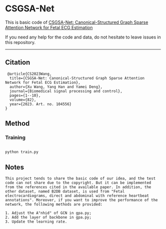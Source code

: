 # CSGSA-Net
  This is basic code of [CSGSA-Net: Canonical-Structured Graph Sparse Attention Network for Fetal ECG Estimation](https://www.sciencedirect.com/science/article/pii/S1746809422010102)
  
  If you need any help for the code and data, do not hesitate to leave issues in this repository.
****
## Citation
 
```
 @article{CS2023Wang,
  title={CSGSA-Net: Canonical-Structured Graph Sparse Attention Network for Fetal ECG Estimation},
  author={Xu Wang, Yang Han and Yamei Deng},
  journal={Biomedical signal processing and control},
  pages={1--10},
  volume={82},
  year={2023. Art. no. 104556}
}

```
## Method
### Training
```

python train.py

```

## Notes

```
This project tends to share the basic code of our idea, and the test code can not share due to the copyright. But it can be implemented from the references cited in the available paper. In addition, the other dataset, named B2DB dataset, is used from "Fetal electrocardiograms, direct and abdominal with reference heartbeat annotations". Moreover, if you want to improve the performance of the network, the following methods are provided:

1. Adjust the A"nhid" of GCN in gpa.py;
2. Add the layer of backbone in gpa.py;
3. Update the learning rate.

```
